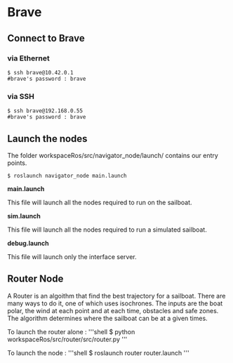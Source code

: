 # Brave

## Connect to Brave 

### via Ethernet
 ```shell
 $ ssh brave@10.42.0.1
 #brave's password : brave
 ```
 ### via SSH
 ```shell
 $ ssh brave@192.168.0.55
 #brave's password : brave
 ```

 ## Launch the nodes
 The folder workspaceRos/src/navigator_node/launch/ contains our entry points.
  ```shell
 $ roslaunch navigator_node main.launch
 ```
 
 **main.launch**
 
 This file will launch all the nodes required to run on the sailboat.
 
 **sim.launch**
 
 This file will launch all the nodes required to run a simulated sailboat.
 
  **debug.launch**
  
 This file will launch only the interface server.

 ## Router Node
 A Router is an algoithm that find the best trajectory for a sailboat. 
 There are many ways to do it, one of which uses isochrones. 
 The inputs are the boat polar, the wind at each point and at each time, obstacles and safe zones.
 The algorithm determines where the sailboat can be at a given times.

 To launch the router alone :
 '''shell
 $ python workspaceRos/src/router/src/router.py
 '''

 To launch the node :
 '''shell
 $ roslaunch router router.launch
 '''
